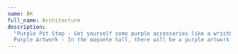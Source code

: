 ```yaml
---
name: BK
full_name: Architecture 
description: 
  "Purple Pit Stop - Get yourself some purple accessories like a wristband or some purple nail polish. You can also talk to some queer students and see how you can be supportive all year long by adjusting small things in your daily life.<br/>
  Purple Artwork - In the maquete hall, there will be a purple artwork that you can contribute to so we get a wonderful collaborated artwork"
---
```

